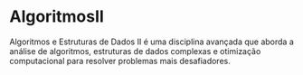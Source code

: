# AlgoritmosII
Algoritmos e Estruturas de Dados II é uma disciplina avançada que aborda a análise de algoritmos, estruturas de dados complexas e otimização computacional para resolver problemas mais desafiadores.
